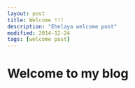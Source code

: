 ```yaml
---
layout: post
title: Welcome !!!
description: "Ehelaya welcome post"
modified: 2014-12-24
tags: [welcome post]
---
```


# Welcome to my blog  
